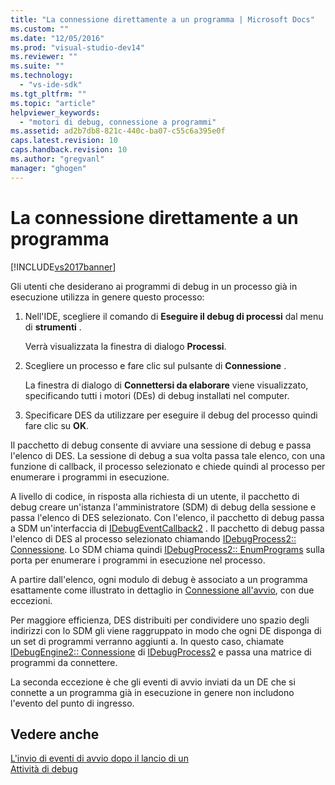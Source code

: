 ```yaml
---
title: "La connessione direttamente a un programma | Microsoft Docs"
ms.custom: ""
ms.date: "12/05/2016"
ms.prod: "visual-studio-dev14"
ms.reviewer: ""
ms.suite: ""
ms.technology: 
  - "vs-ide-sdk"
ms.tgt_pltfrm: ""
ms.topic: "article"
helpviewer_keywords: 
  - "motori di debug, connessione a programmi"
ms.assetid: ad2b7db8-821c-440c-ba07-c55c6a395e0f
caps.latest.revision: 10
caps.handback.revision: 10
ms.author: "gregvanl"
manager: "ghogen"
---
```

# La connessione direttamente a un programma
[!INCLUDE[vs2017banner](../../code-quality/includes/vs2017banner.md)]

Gli utenti che desiderano ai programmi di debug in un processo già in esecuzione utilizza in genere questo processo:  
  
1.  Nell'IDE, scegliere il comando di **Eseguire il debug di processi** dal menu di **strumenti** .  
  
     Verrà visualizzata la finestra di dialogo **Processi**.  
  
2.  Scegliere un processo e fare clic sul pulsante di **Connessione** .  
  
     La finestra di dialogo di **Connettersi da elaborare** viene visualizzato, specificando tutti i motori \(DEs\) di debug installati nel computer.  
  
3.  Specificare DES da utilizzare per eseguire il debug del processo quindi fare clic su **OK**.  
  
 Il pacchetto di debug consente di avviare una sessione di debug e passa l'elenco di DES.  La sessione di debug a sua volta passa tale elenco, con una funzione di callback, il processo selezionato e chiede quindi al processo per enumerare i programmi in esecuzione.  
  
 A livello di codice, in risposta alla richiesta di un utente, il pacchetto di debug creare un'istanza l'amministratore \(SDM\) di debug della sessione e passa l'elenco di DES selezionato.  Con l'elenco, il pacchetto di debug passa a SDM un'interfaccia di [IDebugEventCallback2](../../extensibility/debugger/reference/idebugeventcallback2.md) .  Il pacchetto di debug passa l'elenco di DES al processo selezionato chiamando [IDebugProcess2:: Connessione](../../extensibility/debugger/reference/idebugprocess2-attach.md).  Lo SDM chiama quindi [IDebugProcess2:: EnumPrograms](../../extensibility/debugger/reference/idebugprocess2-enumprograms.md) sulla porta per enumerare i programmi in esecuzione nel processo.  
  
 A partire dall'elenco, ogni modulo di debug è associato a un programma esattamente come illustrato in dettaglio in [Connessione all'avvio](../../extensibility/debugger/attaching-after-a-launch.md), con due eccezioni.  
  
 Per maggiore efficienza, DES distribuiti per condividere uno spazio degli indirizzi con lo SDM gli viene raggruppato in modo che ogni DE disponga di un set di programmi verranno aggiunti a.  In questo caso, chiamate [IDebugEngine2:: Connessione](../../extensibility/debugger/reference/idebugengine2-attach.md) di [IDebugProcess2](../../extensibility/debugger/reference/idebugprocess2.md) e passa una matrice di programmi da connettere.  
  
 La seconda eccezione è che gli eventi di avvio inviati da un DE che si connette a un programma già in esecuzione in genere non includono l'evento del punto di ingresso.  
  
## Vedere anche  
 [L'invio di eventi di avvio dopo il lancio di un](../../extensibility/debugger/sending-startup-events-after-a-launch.md)   
 [Attività di debug](../../extensibility/debugger/debugging-tasks.md)